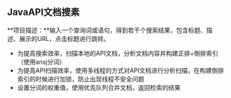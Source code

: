 ## JavaAPI文档搜素

**项目描述：**输入一个查询词或语句，得到若干个搜索结果，包含标题、描述、展示的URL，点击标题进行跳转。

- 为提高搜索效率，扫描本地的API文档，分析文档内容并构建正排+倒排索引（使用ansj分词）
- 为提高API扫描效率，使用多线程的方式对API文档进行分析扫描，在构建倒排索引的时候进行加锁，防止出现线程不安全问题
- 设置分词的权重值，使用优先队列合并文档，返回检索的结果